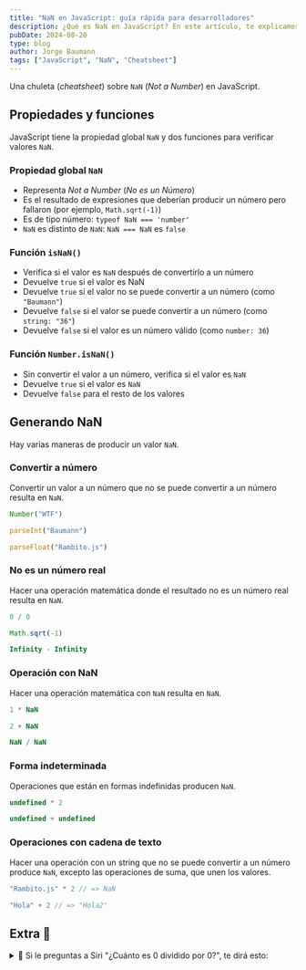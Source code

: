 ```yaml
---
title: "NaN en JavaScript: guía rápida para desarrolladores"
description: ¿Qué es NaN en JavaScript? En este artículo, te explicamos todo lo que necesitas saber sobre NaN en JavaScript y cómo puedes generar NaN con JavaScript.
pubDate: 2024-08-20
type: blog
author: Jorge Baumann
tags: ["JavaScript", "NaN", "Cheatsheet"]
---
```


Una chuleta (_cheatsheet_) sobre `NaN` (_Not a Number_) en JavaScript.

## Propiedades y funciones

JavaScript tiene la propiedad global `NaN` y dos funciones para verificar valores `NaN`.

### Propiedad global `NaN`
- Representa _Not a Number_ (_No es un Número_)
- Es el resultado de expresiones que deberían producir un número pero fallaron (por ejemplo, `Math.sqrt(-1)`)
- Es de tipo número: `typeof NaN === 'number'`
- `NaN` es distinto de `NaN`: `NaN === NaN` es `false`

### Función `isNaN()`
- Verifica si el valor es `NaN` después de convertirlo a un número
- Devuelve `true` si el valor es NaN
- Devuelve `true` si el valor no se puede convertir a un número (como `"Baumann"`)
- Devuelve `false` si el valor se puede convertir a un número (como `string: "36"`)
- Devuelve `false` si el valor es un número válido (como `number: 36`)

### Función `Number.isNaN()`
- Sin convertir el valor a un número, verifica si el valor es `NaN`
- Devuelve `true` si el valor es `NaN`
- Devuelve `false` para el resto de los valores

## Generando NaN
Hay varias maneras de producir un valor `NaN`.

### Convertir a número
Convertir un valor a un número que no se puede convertir a un número resulta en `NaN`.

```javascript
Number("WTF")
```

```javascript
parseInt("Baumann")
```

```javascript
parseFloat("Rambito.js")
```

### No es un número real
Hacer una operación matemática donde el resultado no es un número real resulta en `NaN`.

```javascript
0 / 0
```

```javascript
Math.sqrt(-1)
```

```javascript
Infinity - Infinity
```

### Operación con NaN
Hacer una operación matemática con `NaN` resulta en `NaN`.
  
```javascript
1 * NaN
```

```javascript
2 + NaN
```

```javascript
NaN / NaN
```

### Forma indeterminada
Operaciones que están en formas indefinidas producen `NaN`.
  
```javascript
undefined * 2
```

```javascript
undefined + undefined
```

### Operaciones con cadena de texto
Hacer una operación con un string que no se puede convertir a un número produce `NaN`, excepto las operaciones de suma, que unen los valores.

```javascript
"Rambito.js" * 2 // => NaN
```
  
```javascript
"Hola" + 2 // => "Hola2"
```


## Extra 🚀

<details>
  <summary>
    🤯 Si le preguntas a Siri "¿Cuánto es 0 dividido por 0?", te dirá esto:
  </summary>

  Hace algunos años, Siri respondía con esta brillante respuesta:
  
  > Imaginas que tienes 0 galletas y las repartes entre 0 amigos. ¿Cuántas galletas le tocan a cada amigo? No tiene sentido, ¿lo ves? <br/><br/> Así que el monstruo de las galletas está triste porqué no tiene galletas y tu estás triste porque no tienes amigos.
</details>